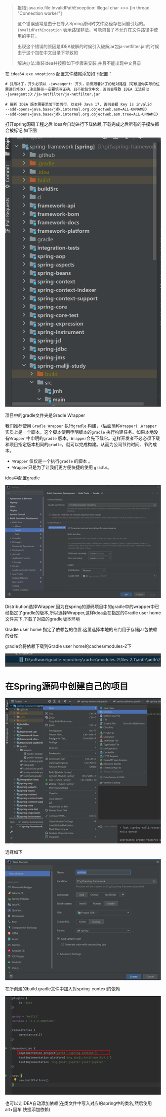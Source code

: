 > 报错:java.nio.file.InvalidPathException: Illegal char <>> [in thread "Connection worker"]
>
> 这个错误通常是由于在导入Spring源码时文件路径存在问题引起的。`InvalidPathException` 表示路径非法，可能包含了不允许在文件路径中使用的字符。
>
> 出现这个错误的原因是IDEA破解的时候引入破解jar包ja-netfilter.jar的时候由于这个包在中文目录下导致的
>
> 解决办法:重装idea并按照如下步骤来安装,并且不能出现中文目录

在 `idea64.exe.vmoptions` 配置文件结尾添加如下配置：

```
# 引用补丁，开头必须以 -javaagent: 开头，后面跟着补丁的绝对路径（可根据你实际的位置进行修改）,注意路径一定要填写正确，且不能包含中文，否则会导致 IDEA 无法启动
-javaagent:D:/ja-netfilter/ja-netfilter.jar

# 最新 IDEA 版本需要添加下面两行，以支持 Java 17, 否则会报 Key is invalid
--add-opens=java.base/jdk.internal.org.objectweb.asm=ALL-UNNAMED
--add-opens=java.base/jdk.internal.org.objectweb.asm.tree=ALL-UNNAMED
```



打开spring源码工程之后 idea会自动进行下载依赖,下载完成之后所有的子模块都会被标记,如下图

![image-20231130131659363](../../public/images/Environment/2023-11-30-Springsource_Import_IDEA.assets/image-20231130131659363.png)

项目中的gradle文件夹是Gradle Wrapper

我们推荐使用 `Gradle Wrapper` 执行`gradle` 构建，（后面简称`Wrapper`）.`Wrapper` 实质上是一个脚本，这个脚本使用申明版本的`gradle` 执行构建任务。如果本地没有`Wrapper` 中申明的`gradle` 版本，`Wrapper`会先下载它。这样开发者不必必须下载和项目指定版本相同的`gradle`，就可以完成构建。从而为公司节约时间、节约成本。

- `Wrapper` 仅仅是一个执行`gradle` 的脚本 。
- `Wrapper`只是为了让我们更方便快捷的使用 `gradle`。

idea中配置gradle

![image-20231130131741367](../../public/images/Environment/2023-11-30-Springsource_Import_IDEA.assets/image-20231130131741367.png)

Distribution选择Wrapper,因为在spring的源码项目中的gradle中的wrapper中已经指定了gradle的版本,所以选择Wrapper,这样idea会在指定的Gradle user home文件夹下,下载了对应的gradle版本环境

Gradle user home 指定了依赖包的位置.这里选择本地的专门用于存储jar包依赖的仓库.

gradle会将依赖下载到Gradle user home的caches\modules-2下

![image-20231130132310193](../../public/images/Environment/2023-11-30-Springsource_Import_IDEA.assets/image-20231130132310193.png)

# 在Spring源码中创建自己的项目

![image-20231130134156937](../../public/images/Environment/2023-11-30-Springsource_Import_IDEA.assets/image-20231130134156937.png)

选择如下

![image-20231130134229536](../../public/images/Environment/2023-11-30-Springsource_Import_IDEA.assets/image-20231130134229536.png)

在所创建的build.gradle文件中加入对spring-context的依赖

![image-20231130134352549](../../public/images/Environment/2023-11-30-Springsource_Import_IDEA.assets/image-20231130134352549.png)

也可以让IDEA自动添加依赖(在类文件中写入对应的spring中的类名,然后使用alt+回车 快捷添加依赖)